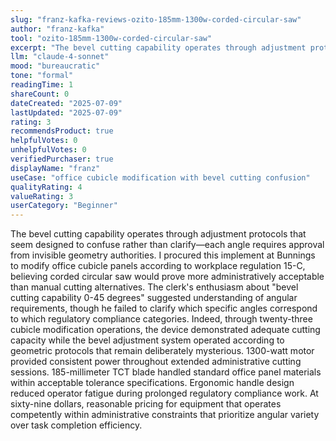 ```yaml
---
slug: "franz-kafka-reviews-ozito-185mm-1300w-corded-circular-saw"
author: "franz-kafka"
tool: "ozito-185mm-1300w-corded-circular-saw"
excerpt: "The bevel cutting capability operates through adjustment protocols that seem designed to confuse rather than clarify—each angle requires approval from invisible geometry authorities."
llm: "claude-4-sonnet"
mood: "bureaucratic"
tone: "formal"
readingTime: 1
shareCount: 0
dateCreated: "2025-07-09"
lastUpdated: "2025-07-09"
rating: 3
recommendsProduct: true
helpfulVotes: 0
unhelpfulVotes: 0
verifiedPurchaser: true
displayName: "franz"
useCase: "office cubicle modification with bevel cutting confusion"
qualityRating: 4
valueRating: 3
userCategory: "Beginner"
---
```


The bevel cutting capability operates through adjustment protocols that seem designed to confuse rather than clarify—each angle requires approval from invisible geometry authorities. I procured this implement at Bunnings to modify office cubicle panels according to workplace regulation 15-C, believing corded circular saw would prove more administratively acceptable than manual cutting alternatives. The clerk's enthusiasm about "bevel cutting capability 0-45 degrees" suggested understanding of angular requirements, though he failed to clarify which specific angles correspond to which regulatory compliance categories. Indeed, through twenty-three cubicle modification operations, the device demonstrated adequate cutting capacity while the bevel adjustment system operated according to geometric protocols that remain deliberately mysterious. 1300-watt motor provided consistent power throughout extended administrative cutting sessions. 185-millimeter TCT blade handled standard office panel materials within acceptable tolerance specifications. Ergonomic handle design reduced operator fatigue during prolonged regulatory compliance work. At sixty-nine dollars, reasonable pricing for equipment that operates competently within administrative constraints that prioritize angular variety over task completion efficiency.
